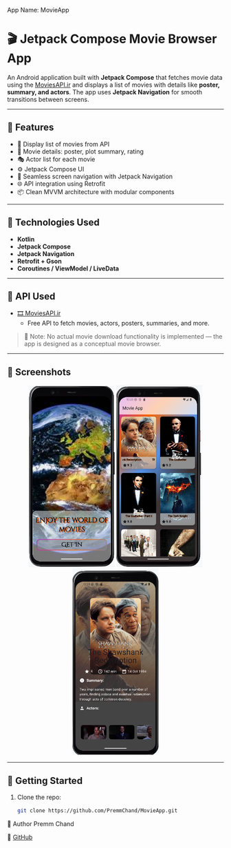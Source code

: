 App Name: MovieApp

# 🎬 Jetpack Compose Movie Browser App

An Android application built with **Jetpack Compose** that fetches movie data using the [MoviesAPI.ir](https://moviesapi.ir/api/v1/) and displays a list of movies with details like **poster, summary, and actors**. The app uses **Jetpack Navigation** for smooth transitions between screens.

---

## 📱 Features

- 🎥 Display list of movies from API
- 📖 Movie details: poster, plot summary, rating
- 🎭 Actor list for each movie
- ⚙️ Jetpack Compose UI
- 🔁 Seamless screen navigation with Jetpack Navigation
- 🌐 API integration using Retrofit
- 📦 Clean MVVM architecture with modular components

---

## 🔧 Technologies Used

- **Kotlin**
- **Jetpack Compose**
- **Jetpack Navigation**
- **Retrofit + Gson**
- **Coroutines / ViewModel / LiveData**

---

## 🔗 API Used

- [🎞️ MoviesAPI.ir](https://moviesapi.ir/api/v1/)
    - Free API to fetch movies, actors, posters, summaries, and more.

> 📝 Note: No actual movie download functionality is implemented — the app is designed as a conceptual movie browser.

---

## 📸 Screenshots

<div align="center">
  <img src="assets/images/first_screen.png" width="200"/>
  <img src="assets/images/home_screen.png" width="200"/>
  <img src="assets/images/detai_screen.png" width="200"/>
</div>

---

## 🚀 Getting Started

1. Clone the repo:
   ```bash
   git clone https://github.com/PremmChand/MovieApp.git

👤 Author
Premm Chand

🔗 [GitHub](https://github.com/PremmChand)


